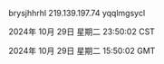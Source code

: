 brysjhhrhl 219.139.197.74 yqqlmgsycl

2024年 10月 29日 星期二 23:50:02 CST

2024年 10月 29日 星期二 15:50:02 GMT
